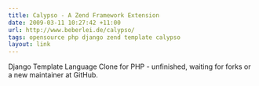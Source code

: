 ```yaml
---
title: Calypso - A Zend Framework Extension
date: 2009-03-11 10:27:42 +11:00
url: http://www.beberlei.de/calypso/
tags: opensource php django zend template calypso
layout: link
---
```

Django Template Language Clone for PHP - unfinished, waiting for forks or a new maintainer at GitHub.
